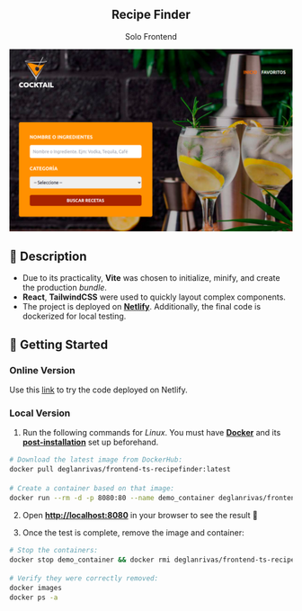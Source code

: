 <div align="center">
  <h2>Recipe Finder</h2>
  <p>
    Solo Frontend
  </p>
  <img src="portada.png"></img>
</div>

## 📜 Description

- Due to its practicality, **Vite** was chosen to initialize, minify, and create the production *bundle*.
- **React**, **TailwindCSS** were used to quickly layout complex components.
- The project is deployed on [**Netlify**](https://bespoke-haupia-b6aac1.netlify.app/). Additionally, the final code is dockerized for local testing.

## 🚀 Getting Started

### **Online Version**

Use this [link](https://bespoke-haupia-b6aac1.netlify.app/ "Test Demo") to try the code deployed on Netlify.


### **Local Version**
1. Run the following commands for *Linux*. You must have [**Docker**](https://docs.docker.com/engine/install/) and its [**post-installation**](https://docs.docker.com/engine/install/linux-postinstall/) set up beforehand.

```bash
# Download the latest image from DockerHub:
docker pull deglanrivas/frontend-ts-recipefinder:latest

# Create a container based on that image:
docker run --rm -d -p 8080:80 --name demo_container deglanrivas/frontend-ts-recipefinder:latest

```

2. Open [**http://localhost:8080**](http://localhost:8080/) in your browser to see the result 🚀

3. Once the test is complete, remove the image and container:
```bash
# Stop the containers:
docker stop demo_container && docker rmi deglanrivas/frontend-ts-recipefinder:latest

# Verify they were correctly removed:
docker images
docker ps -a
```